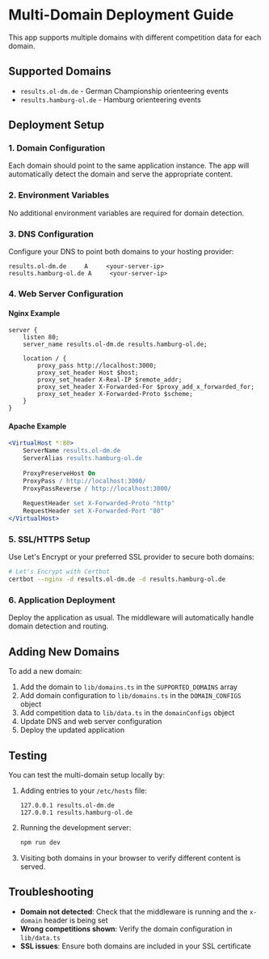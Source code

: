 # Multi-Domain Deployment Guide

This app supports multiple domains with different competition data for each domain.

## Supported Domains

- `results.ol-dm.de` - German Championship orienteering events
- `results.hamburg-ol.de` - Hamburg orienteering events

## Deployment Setup

### 1. Domain Configuration

Each domain should point to the same application instance. The app will automatically detect the domain and serve the appropriate content.

### 2. Environment Variables

No additional environment variables are required for domain detection.

### 3. DNS Configuration

Configure your DNS to point both domains to your hosting provider:

```
results.ol-dm.de     A     <your-server-ip>
results.hamburg-ol.de A     <your-server-ip>
```

### 4. Web Server Configuration

#### Nginx Example

```nginx
server {
    listen 80;
    server_name results.ol-dm.de results.hamburg-ol.de;
    
    location / {
        proxy_pass http://localhost:3000;
        proxy_set_header Host $host;
        proxy_set_header X-Real-IP $remote_addr;
        proxy_set_header X-Forwarded-For $proxy_add_x_forwarded_for;
        proxy_set_header X-Forwarded-Proto $scheme;
    }
}
```

#### Apache Example

```apache
<VirtualHost *:80>
    ServerName results.ol-dm.de
    ServerAlias results.hamburg-ol.de
    
    ProxyPreserveHost On
    ProxyPass / http://localhost:3000/
    ProxyPassReverse / http://localhost:3000/
    
    RequestHeader set X-Forwarded-Proto "http"
    RequestHeader set X-Forwarded-Port "80"
</VirtualHost>
```

### 5. SSL/HTTPS Setup

Use Let's Encrypt or your preferred SSL provider to secure both domains:

```bash
# Let's Encrypt with Certbot
certbot --nginx -d results.ol-dm.de -d results.hamburg-ol.de
```

### 6. Application Deployment

Deploy the application as usual. The middleware will automatically handle domain detection and routing.

## Adding New Domains

To add a new domain:

1. Add the domain to `lib/domains.ts` in the `SUPPORTED_DOMAINS` array
2. Add domain configuration to `lib/domains.ts` in the `DOMAIN_CONFIGS` object
3. Add competition data to `lib/data.ts` in the `domainConfigs` object
4. Update DNS and web server configuration
5. Deploy the updated application

## Testing

You can test the multi-domain setup locally by:

1. Adding entries to your `/etc/hosts` file:
   ```
   127.0.0.1 results.ol-dm.de
   127.0.0.1 results.hamburg-ol.de
   ```

2. Running the development server:
   ```bash
   npm run dev
   ```

3. Visiting both domains in your browser to verify different content is served.

## Troubleshooting

- **Domain not detected**: Check that the middleware is running and the `x-domain` header is being set
- **Wrong competitions shown**: Verify the domain configuration in `lib/data.ts`
- **SSL issues**: Ensure both domains are included in your SSL certificate 